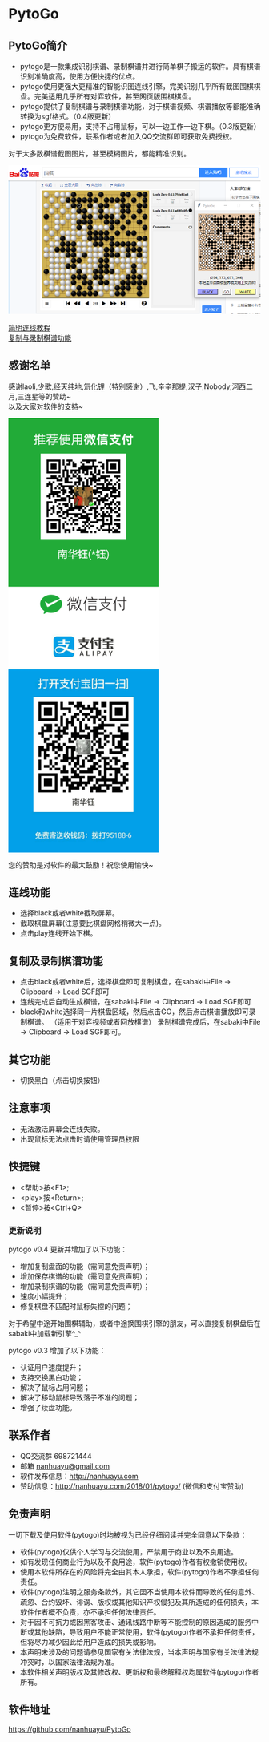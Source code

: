 # PytoGo

## PytoGo简介
* pytogo是一款集成识别棋谱、录制棋谱并进行简单棋子搬运的软件。具有棋谱识别准确度高，使用方便快捷的优点。   
* pytogo使用更强大更精准的智能识图连线引擎，完美识别几乎所有截图围棋棋盘。完美适用几乎所有对弈软件，甚至网页版围棋棋盘。   
* pytogo提供了复制棋谱与录制棋谱功能，对于棋谱视频、棋谱播放等都能准确转换为sgf格式。（0.4版更新）   
* pytogo更方便易用，支持不占用鼠标，可以一边工作一边下棋。（0.3版更新）   
* pytogo为免费软件，联系作者或者加入QQ交流群即可获取免费授权。   

[](<img src="res/pytogo.png" width = "200"  alt="pytogo" align=center />)

对于大多数棋谱截图图片，甚至模糊图片，都能精准识别。

![识图](res/20180125113505.png)

[简明连线教程](https://tieba.baidu.com/p/5532203557)   
[复制与录制棋谱功能](https://tieba.baidu.com/p/5568612190)   

## 感谢名单
感谢laoli,少歌,经天纬地,氘化锂（特别感谢）,飞,辛辛那提,汉子,Nobody,河西二月,三连星等的赞助~   
以及大家对软件的支持~   

<img src="res/weixin.png" width = "300"  alt="微信赞助" align=center />
<img src="res/zhifubao.jpg" width = "300"  alt="支付宝赞助" align=center />

您的赞助是对软件的最大鼓励！祝您使用愉快~


## 连线功能
* 选择black或者white截取屏幕。
* 截取棋盘屏幕(注意要比棋盘网格稍微大一点)。
* 点击play连线开始下棋。

## 复制及录制棋谱功能
* 点击black或者white后，选择棋盘即可复制棋盘，在sabaki中File -> Clipboard -> Load SGF即可
* 连线完成后自动生成棋谱，在sabaki中File -> Clipboard -> Load SGF即可
* black和white选择同一片棋盘区域，然后点击GO，然后点击棋谱播放即可录制棋谱。
（适用于对弈视频或者回放棋谱）
录制棋谱完成后，在sabaki中File -> Clipboard -> Load SGF即可。

## 其它功能
* 切换黑白（点击切换按钮）


## 注意事项
* 无法激活屏幕会连线失败。
* 出现鼠标无法点击时请使用管理员权限


## 快捷键
* \<帮助\>按\<F1\>; 
* \<play\>按\<Return\>; 
* \<暂停\>按\<Ctrl+Q\>


### 更新说明
pytogo v0.4 更新并增加了以下功能：
* 增加复制盘面的功能（需同意免责声明）；
* 增加保存棋谱的功能（需同意免责声明）；
* 增加录制棋谱的功能（需同意免责声明）；
* 速度小幅提升；
* 修复棋盘不匹配时鼠标失控的问题；

对于希望中途开始围棋辅助，或者中途换围棋引擎的朋友，可以直接复制棋盘后在sabaki中加载新引擎^_^

pytogo v0.3 增加了以下功能：
* 认证用户速度提升；
* 支持交换黑白功能；
* 解决了鼠标占用问题；
* 解决了移动鼠标导致落子不准的问题；
* 增强了续盘功能。


## 联系作者
* QQ交流群 698721444
* 邮箱 nanhuayu@gmail.com
* 软件发布信息：http://nanhuayu.com
* 赞助信息：http://nanhuayu.com/2018/01/pytogo/ (微信和支付宝赞助)

## 免责声明
一切下载及使用软件(pytogo)时均被视为已经仔细阅读并完全同意以下条款：
* 软件(pytogo)仅供个人学习与交流使用，严禁用于商业以及不良用途。
* 如有发现任何商业行为以及不良用途，软件(pytogo)作者有权撤销使用权。
* 使用本软件所存在的风险将完全由其本人承担，软件(pytogo)作者不承担任何责任。
* 软件(pytogo)注明之服务条款外，其它因不当使用本软件而导致的任何意外、疏忽、合约毁坏、诽谤、版权或其他知识产权侵犯及其所造成的任何损失，本软件作者概不负责，亦不承担任何法律责任。
* 对于因不可抗力或因黑客攻击、通讯线路中断等不能控制的原因造成的服务中断或其他缺陷，导致用户不能正常使用，软件(pytogo)作者不承担任何责任，但将尽力减少因此给用户造成的损失或影响。
* 本声明未涉及的问题请参见国家有关法律法规，当本声明与国家有关法律法规冲突时，以国家法律法规为准。 
* 本软件相关声明版权及其修改权、更新权和最终解释权均属软件(pytogo)作者所有。


## 软件地址
https://github.com/nanhuayu/PytoGo
